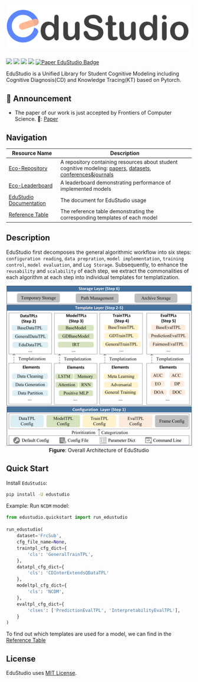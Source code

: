 ![logo](./assets/logo.png)
---

<p float="left">
<img src="https://img.shields.io/badge/python-v3.8+-blue">
<img src="https://img.shields.io/badge/pytorch-v1.10+-blue">
<img src="https://img.shields.io/badge/License-MIT-blue">
<img src="https://img.shields.io/github/issues/HFUT-LEC/EduStudio.svg">
<a href="https://journal.hep.com.cn/fcs/EN/10.1007/s11704-024-40372-3">
  <img src="https://img.shields.io/badge/Paper-EduStudio-blue" alt="Paper EduStudio Badge">
</a>
</p>

EduStudio is a Unified Library for Student Cognitive Modeling including Cognitive Diagnosis(CD) and Knowledge Tracing(KT) based on Pytorch.

## :loudspeaker: Announcement

- The paper of our work is just accepted by Frontiers of Computer Science. 📃: [Paper](https://journal.hep.com.cn/fcs/EN/10.1007/s11704-024-40372-3)

## Navigation


| Resource Name                                                | Description                                                  |
| ------------------------------------------------------------ | ------------------------------------------------------------ |
| [Eco-Repository](https://github.com/HFUT-LEC/awesome-student-cognitive-modeling) | A  repository containing resources about student cognitive modeling: [papers](https://github.com/HFUT-LEC/awesome-student-cognitive-modeling/tree/main/papers), [datasets](https://github.com/HFUT-LEC/awesome-student-cognitive-modeling/tree/main/datasets), [conferences&journals](https://github.com/HFUT-LEC/awesome-student-cognitive-modeling/tree/main/conferences%26journals) |
| [Eco-Leaderboard](https://leaderboard.edustudio.ai)          | A leaderboard demonstrating performance of implemented models |
| [EduStudio Documentation](https://edustudio.readthedocs.io/) | The document for EduStudio usage                             |
| [Reference Table](https://edustudio.readthedocs.io/en/latest/user_guide/reference_table.html) | The reference table demonstrating the corresponding templates of each model |

## Description

EduStudio first decomposes the general algorithmic workflow into six steps: `configuration reading`, `data prepration`, `model implementation`, `training control`, `model evaluation`, and `Log Storage`. Subsequently, to enhance the `reusability` and `scalability` of each step, we extract the commonalities of each algorithm at each step into individual templates for templatization.

<p align="center">
  <img src="assets/framework.png" alt="EduStudio Architecture" width="600">
  <br>
  <b>Figure</b>: Overall Architecture of EduStudio
</p>


## Quick Start

Install `EduStudio`:

```bash
pip install -U edustudio
```

Example: Run `NCDM` model:

```python
from edustudio.quickstart import run_edustudio

run_edustudio(
    dataset='FrcSub',
    cfg_file_name=None,
    traintpl_cfg_dict={
        'cls': 'GeneralTrainTPL',
    },
    datatpl_cfg_dict={
        'cls': 'CDInterExtendsQDataTPL'
    },
    modeltpl_cfg_dict={
        'cls': 'NCDM',
    },
    evaltpl_cfg_dict={
        'clses': ['PredictionEvalTPL', 'InterpretabilityEvalTPL'],
    }
)

```

To find out which templates are used for a model, we can find in the [Reference Table](https://edustudio.readthedocs.io/en/latest/user_guide/reference_table.html)

## License

EduStudio uses [MIT License](https://github.com/HFUT-LEC/EduStudio/blob/main/LICENSE). 
